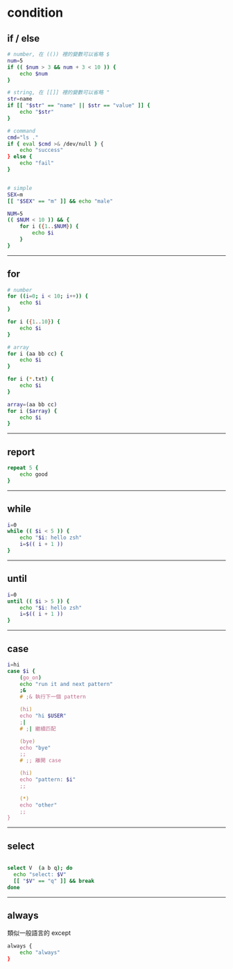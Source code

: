 # condition

## if / else

```zsh
# number, 在 (()) 裡的變數可以省略 $
num=5
if (( $num > 3 && num + 3 < 10 )) {
    echo $num
}

# string, 在 [[]] 裡的變數可以省略 "
str=name
if [[ "$str" == "name" || $str == "value" ]] {
    echo "$str"
}

# command
cmd="ls ."
if { eval $cmd >& /dev/null } {
    echo "success"
} else {
    echo "fail"
}


# simple
SEX=m
[[ "$SEX" == "m" ]] && echo "male"

NUM=5
(( $NUM < 10 )) && {
    for i ({1..$NUM}) {
        echo $i
    }
}
```

---

## for

```zsh
# number
for ((i=0; i < 10; i++)) {
    echo $i
}

for i ({1..10}) {
    echo $i
}

# array
for i (aa bb cc) {
    echo $i
}

for i (*.txt) {
    echo $i
}

array=(aa bb cc)
for i ($array) {
    echo $i
}
```

---

## report

```zsh
repeat 5 {
    echo good
}
```

---

## while

```zsh
i=0
while (( $i < 5 )) {
    echo "$i: hello zsh"
    i=$(( i + 1 ))
}
```

---

## until

```zsh
i=0
until (( $i > 5 )) {
    echo "$i: hello zsh"
    i=$(( i + 1 ))
}
```

---

## case

```zsh
i=hi
case $i {
    (go_on)
    echo "run it and next pattern"
    ;&
    # ;& 執行下一個 pattern

    (hi)
    echo "hi $USER"
    ;|
    # ;| 繼續匹配

    (bye)
    echo "bye"
    ;;
    # ;; 離開 case

    (hi)
    echo "pattern: $i"
    ;;

    (*)
    echo "other"
    ;;
}
```

---

## select

```zsh

select V  (a b q); do
  echo "select: $V"
  [[ "$V" == "q" ]] && break
done
```

---

## always

類似一般語言的 except

```zsh
always {
    echo "always"
}
```
